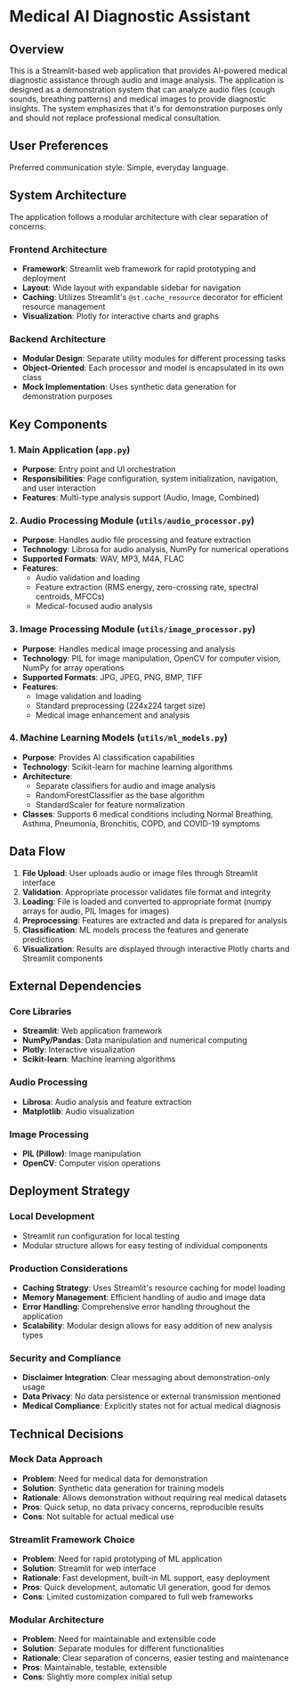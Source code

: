 # Medical AI Diagnostic Assistant

## Overview

This is a Streamlit-based web application that provides AI-powered medical diagnostic assistance through audio and image analysis. The application is designed as a demonstration system that can analyze audio files (cough sounds, breathing patterns) and medical images to provide diagnostic insights. The system emphasizes that it's for demonstration purposes only and should not replace professional medical consultation.

## User Preferences

Preferred communication style: Simple, everyday language.

## System Architecture

The application follows a modular architecture with clear separation of concerns:

### Frontend Architecture
- **Framework**: Streamlit web framework for rapid prototyping and deployment
- **Layout**: Wide layout with expandable sidebar for navigation
- **Caching**: Utilizes Streamlit's `@st.cache_resource` decorator for efficient resource management
- **Visualization**: Plotly for interactive charts and graphs

### Backend Architecture
- **Modular Design**: Separate utility modules for different processing tasks
- **Object-Oriented**: Each processor and model is encapsulated in its own class
- **Mock Implementation**: Uses synthetic data generation for demonstration purposes

## Key Components

### 1. Main Application (`app.py`)
- **Purpose**: Entry point and UI orchestration
- **Responsibilities**: Page configuration, system initialization, navigation, and user interaction
- **Features**: Multi-type analysis support (Audio, Image, Combined)

### 2. Audio Processing Module (`utils/audio_processor.py`)
- **Purpose**: Handles audio file processing and feature extraction
- **Technology**: Librosa for audio analysis, NumPy for numerical operations
- **Supported Formats**: WAV, MP3, M4A, FLAC
- **Features**: 
  - Audio validation and loading
  - Feature extraction (RMS energy, zero-crossing rate, spectral centroids, MFCCs)
  - Medical-focused audio analysis

### 3. Image Processing Module (`utils/image_processor.py`)
- **Purpose**: Handles medical image processing and analysis
- **Technology**: PIL for image manipulation, OpenCV for computer vision, NumPy for array operations
- **Supported Formats**: JPG, JPEG, PNG, BMP, TIFF
- **Features**:
  - Image validation and loading
  - Standard preprocessing (224x224 target size)
  - Medical image enhancement and analysis

### 4. Machine Learning Models (`utils/ml_models.py`)
- **Purpose**: Provides AI classification capabilities
- **Technology**: Scikit-learn for machine learning algorithms
- **Architecture**: 
  - Separate classifiers for audio and image analysis
  - RandomForestClassifier as the base algorithm
  - StandardScaler for feature normalization
- **Classes**: Supports 6 medical conditions including Normal Breathing, Asthma, Pneumonia, Bronchitis, COPD, and COVID-19 symptoms

## Data Flow

1. **File Upload**: User uploads audio or image files through Streamlit interface
2. **Validation**: Appropriate processor validates file format and integrity
3. **Loading**: File is loaded and converted to appropriate format (numpy arrays for audio, PIL Images for images)
4. **Preprocessing**: Features are extracted and data is prepared for analysis
5. **Classification**: ML models process the features and generate predictions
6. **Visualization**: Results are displayed through interactive Plotly charts and Streamlit components

## External Dependencies

### Core Libraries
- **Streamlit**: Web application framework
- **NumPy/Pandas**: Data manipulation and numerical computing
- **Plotly**: Interactive visualization
- **Scikit-learn**: Machine learning algorithms

### Audio Processing
- **Librosa**: Audio analysis and feature extraction
- **Matplotlib**: Audio visualization

### Image Processing
- **PIL (Pillow)**: Image manipulation
- **OpenCV**: Computer vision operations

## Deployment Strategy

### Local Development
- Streamlit run configuration for local testing
- Modular structure allows for easy testing of individual components

### Production Considerations
- **Caching Strategy**: Uses Streamlit's resource caching for model loading
- **Memory Management**: Efficient handling of audio and image data
- **Error Handling**: Comprehensive error handling throughout the application
- **Scalability**: Modular design allows for easy addition of new analysis types

### Security and Compliance
- **Disclaimer Integration**: Clear messaging about demonstration-only usage
- **Data Privacy**: No data persistence or external transmission mentioned
- **Medical Compliance**: Explicitly states not for actual medical diagnosis

## Technical Decisions

### Mock Data Approach
- **Problem**: Need for medical data for demonstration
- **Solution**: Synthetic data generation for training models
- **Rationale**: Allows demonstration without requiring real medical datasets
- **Pros**: Quick setup, no data privacy concerns, reproducible results
- **Cons**: Not suitable for actual medical use

### Streamlit Framework Choice
- **Problem**: Need for rapid prototyping of ML application
- **Solution**: Streamlit for web interface
- **Rationale**: Fast development, built-in ML support, easy deployment
- **Pros**: Quick development, automatic UI generation, good for demos
- **Cons**: Limited customization compared to full web frameworks

### Modular Architecture
- **Problem**: Need for maintainable and extensible code
- **Solution**: Separate modules for different functionalities
- **Rationale**: Clear separation of concerns, easier testing and maintenance
- **Pros**: Maintainable, testable, extensible
- **Cons**: Slightly more complex initial setup